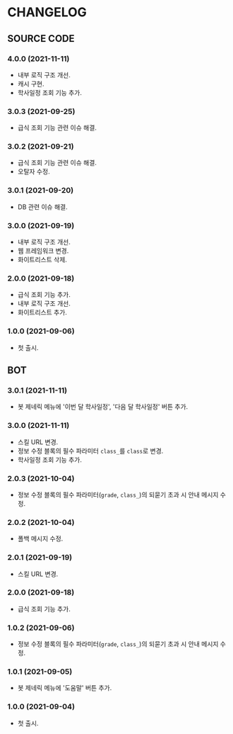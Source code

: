 # CHANGELOG

## SOURCE CODE

### 4.0.0 (2021-11-11)

- 내부 로직 구조 개선.
- 캐시 구현.
- 학사일정 조회 기능 추가.

### 3.0.3 (2021-09-25)

- 급식 조회 기능 관련 이슈 해결.

### 3.0.2 (2021-09-21)

- 급식 조회 기능 관련 이슈 해결.
- 오탈자 수정.

### 3.0.1 (2021-09-20)

- DB 관련 이슈 해결.

### 3.0.0 (2021-09-19)

- 내부 로직 구조 개선.
- 웹 프레임워크 변경.
- 화이트리스트 삭제.

### 2.0.0 (2021-09-18)

- 급식 조회 기능 추가.
- 내부 로직 구조 개선.
- 화이트리스트 추가.

### 1.0.0 (2021-09-06)

- 첫 출시.

## BOT

### 3.0.1 (2021-11-11)

- 봇 제네릭 메뉴에 '이번 달 학사일정', '다음 달 학사일정' 버튼 추가.

### 3.0.0 (2021-11-11)

- 스킬 URL 변경.
- 정보 수정 블록의 필수 파라미터 `class_`를 `class`로 변경.
- 학사일정 조회 기능 추가.

### 2.0.3 (2021-10-04)

- 정보 수정 블록의 필수 파라미터(`grade`, `class_`)의 되묻기 초과 시 안내 메시지 수정.

### 2.0.2 (2021-10-04)

- 폴백 메시지 수정.

### 2.0.1 (2021-09-19)

- 스킬 URL 변경.

### 2.0.0 (2021-09-18)

- 급식 조회 기능 추가.

### 1.0.2 (2021-09-06)

- 정보 수정 블록의 필수 파라미터(`grade`, `class_`)의 되묻기 초과 시 안내 메시지 수정.

### 1.0.1 (2021-09-05)

- 봇 제네릭 메뉴에 '도움말' 버튼 추가.

### 1.0.0 (2021-09-04)

- 첫 출시.
